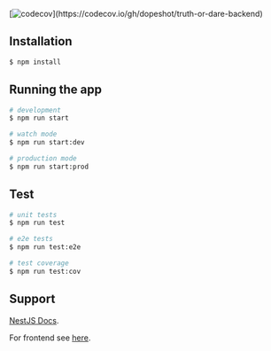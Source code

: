 [![codecov](https://codecov.io/gh/dopeshot/truth-or-dare-backend/branch/main/graph/badge.svg?token=4L5JEEIZEP?)](https://codecov.io/gh/dopeshot/truth-or-dare-backend)

## Installation

```bash
$ npm install
```

## Running the app

```bash
# development
$ npm run start

# watch mode
$ npm run start:dev

# production mode
$ npm run start:prod
```

## Test

```bash
# unit tests
$ npm run test

# e2e tests
$ npm run test:e2e

# test coverage
$ npm run test:cov
```

## Support

[NestJS Docs](https://docs.nestjs.com/).

For frontend see [here](https://github.com/Zoe-Bot/thruthOrDare-frontend).

